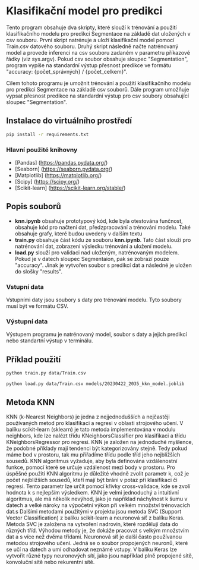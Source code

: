 # Klasifikační model pro predikci

Tento program obsahuje dva skripty, které slouží k trénování a použití klasifikačního modelu pro predikci Segmentace na základě dat uložených v csv souboru. První skript natrénuje a uloží klasifikační model pomocí Train.csv datového souboru. Druhý skript následně načte natrénovaný model a provede inferenci na csv souboru zadaném v parametru příkazové řádky (viz sys.argv). Pokud csv soubor obsahuje sloupec "Segmentation", program vypíše na standardní výstup přesnost predikce ve formátu "accuracy: {počet_správných} / {počet_celkem}".

Cílem tohoto programu je umožnit trénování a použití klasifikačního modelu pro predikci Segmentace na základě csv souborů. Dále program umožňuje vypsat přesnost predikce na standardní výstup pro csv soubory obsahující sloupec "Segmentation".

## Instalace do virtuálního prostředí

```bash
pip install -r requirements.txt
```

### Hlavní použité knihovny

* [Pandas] (https://pandas.pydata.org/)
* [Seaborn] (https://seaborn.pydata.org/)
* [Matplotlib] (https://matplotlib.org/)
* [Scipy] (https://scipy.org/)
* [Scikit-learn] (https://scikit-learn.org/stable/)

## Popis souborů

* __knn.ipynb__ obsahuje prototypový kód, kde byla otestována funčnost,  obsahuje kód pro načtení dat, předzpracování a trénování modelu. Také obsahuje grafy, které budou uvedeny v dalším textu
* __train.py__ obsahuje část kódu ze souboru __knn.ipynb__. Tato část slouží pro natrénování dat, zobrazení výsledku trénování a uložení modelu.
* __load.py__ slouží pro validaci nad uloženým, natrénovaným modelem. Pokud je v datech sloupec Segmentaion, pak se zobrazí pouze "accuracy". Jinak je vytvořen soubor s predikcí dat a následné je uložen do slošky "results".

### Vstupní data

Vstupními daty jsou soubory s daty pro trénování modelu. Tyto soubory musí být ve formátu CSV.

### Výstupní data

Výstupem programu je natrénovaný model, soubor s daty a jejich predikcí nebo standartní výstup v terminálu.

## Příklad použití

```bash
python train.py data/Train.csv
```

```bash
python load.py data/Train.csv models/20230422_2035_kkn_model.joblib
```

## Metoda KNN

  KNN (k-Nearest Neighbors) je jedna z nejjednodušších a nejčastěji používaných metod pro klasifikaci a regresi v oblasti strojového učení. V balíku scikit-learn (sklearn) je tato metoda implementována v modulu neighbors, kde lze nalézt třídu KNeighborsClassifier pro klasifikaci a třídu KNeighborsRegressor pro regresi.
  KNN je založen na jednoduché myšlence, že podobné příklady mají tendenci být kategorizovány stejně. Tedy pokud máme bod v prostoru, tak mu přiřadíme třídu podle tříd jeho nejbližších sousedů. KNN algoritmus vyžaduje, aby byla definována vzdálenostní funkce, pomocí které se určuje vzdálenost mezi body v prostoru.
  Pro úspěšné použití KNN algoritmu je důležité vhodně zvolit parametr k, což je počet nejbližších sousedů, kteří mají být bráni v potaz při klasifikaci či regresi. Tento parametr lze určit pomocí křivky cross-validace, kde se zvolí hodnota k s nejlepším výsledkem.
  KNN je velmi jednoduchý a intuitivní algoritmus, ale má několik nevýhod, jako je například náchylnost k šumu v datech a velké nároky na výpočetní výkon při velkém množství trénovacích dat.s
  Dalšími metodami použitými v projektu jsou metoda SVC (Support Vector Classification) z balíku scikit-learn a neuronová síť z balíku Keras. Metoda SVC je založena na vytvoření nadrovin, které rozdělují data do různých tříd. Výhodou metody je, že dokáže pracovat s velkým množstvím dat a s více než dvěma třídami. Neuronová síť je další často používanou metodou strojového učení. Jedná se o soubor propojených neuronů, které se učí na datech a umí odhadovat neznámé vstupy. V balíku Keras lze vytvořit různé typy neuronových sítí, jako jsou například plně propojené sítě, konvoluční sítě nebo rekurentní sítě.






